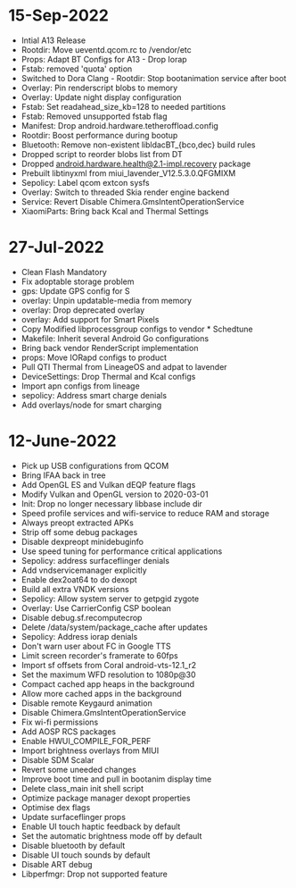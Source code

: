 # 15-Sep-2022
- Intial A13 Release
- Rootdir: Move ueventd.qcom.rc to /vendor/etc
- Props: Adapt BT Configs for A13
­- Drop Iorap
- Fstab: removed 'quota' option
- Switched to Dora Clang
­- Rootdir: Stop bootanimation service after boot
- Overlay: Pin renderscript blobs to memory
- Overlay: Update night display configuration
- Fstab: Set readahead_size_kb=128 to needed partitions
- Fstab: Removed unsupported fstab flag
- Manifest: Drop android.hardware.tetheroffload.config
- Rootdir: Boost performance during bootup
- Bluetooth: Remove non-existent libldacBT_{bco,dec} build rules
- Dropped script to reorder blobs list from DT
- Dropped android.hardware.health@2.1-impl.recovery package
- Prebuilt libtinyxml from miui_lavender_V12.5.3.0.QFGMIXM
- Sepolicy: Label qcom extcon sysfs
- Overlay: Switch to threaded Skia render engine backend
- Service: Revert Disable Chimera.GmsIntentOperationService
- XiaomiParts: Bring back Kcal and Thermal Settings

# 27-Jul-2022
- Clean Flash Mandatory
- Fix adoptable storage problem
- gps: Update GPS config for S
- overlay: Unpin updatable-media from memory
- overlay: Drop deprecated overlay
- overlay: Add support for Smart Pixels
- Copy Modified libprocessgroup configs to vendor * Schedtune
- Makefile: Inherit several Android Go configurations
- Bring back vendor RenderScript implementation
- props: Move IORapd configs to product
- Pull QTI Thermal from LineageOS and adpat to lavender
- DeviceSettings: Drop Thermal and Kcal configs
- Import apn configs from lineage
- sepolicy: Address smart charge denials
- Add overlays/node for smart charging

# 12-June-2022

- Pick up USB configurations from QCOM
- Bring IFAA back in tree
- Add OpenGL ES and Vulkan dEQP feature flags
- Modify Vulkan and OpenGL version to 2020-03-01
- Init: Drop no longer necessary libbase include dir
- Speed profile services and wifi-service to reduce RAM and storage
- Always preopt extracted APKs
- Strip off some debug packages
- Disable dexpreopt minidebuginfo
- Use speed tuning for performance critical applications
- Sepolicy: address surfaceflinger denials
- Add vndservicemanager explicitly
- Enable dex2oat64 to do dexopt
- Build all extra VNDK versions
- Sepolicy: Allow system server to getpgid zygote
- Overlay: Use CarrierConfig CSP boolean
- Disable debug.sf.recomputecrop
- Delete /data/system/package_cache after updates
- Sepolicy: Address iorap denials
- Don't warn user about FC in Google TTS
- Limit screen recorder's framerate to 60fps
- Import sf offsets from Coral android-vts-12.1_r2
- Set the maximum WFD resolution to 1080p@30
- Compact cached app heaps in the background
- Allow more cached apps in the background
- Disable remote Keygaurd animation
- Disable Chimera.GmsIntentOperationService
- Fix wi-fi permissions
- Add AOSP RCS packages
- Enable HWUI_COMPILE_FOR_PERF
- Import brightness overlays from MIUI
- Disable SDM Scalar
- Revert some uneeded changes
- Improve boot time and pull in bootanim display time
- Delete class_main init shell script
- Optimize package manager dexopt properties
- Optimise dex flags
- Update surfaceflinger props
- Enable UI touch haptic feedback by default
- Set the automatic brightness mode off by default
- Disable bluetooth by default
- Disable UI touch sounds by default
- Disable ART debug
- Libperfmgr: Drop not supported feature
